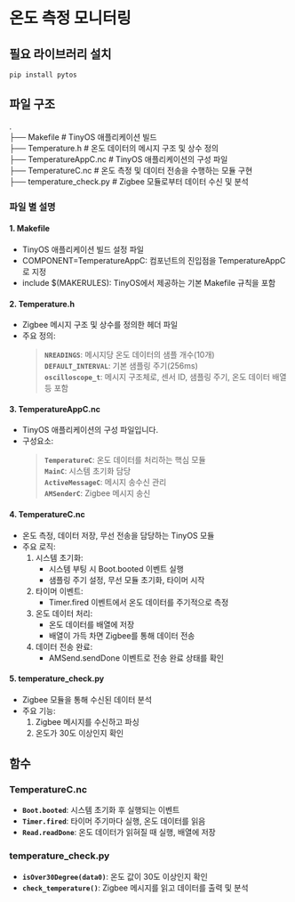 # 온도 측정 모니터링

## 필요 라이브러리 설치

```
pip install pytos
```


## 파일 구조
. <br>
├── Makefile                   # TinyOS 애플리케이션 빌드 <br>
├── Temperature.h           # 온도 데이터의 메시지 구조 및 상수 정의 <br>
├── TemperatureAppC.nc      # TinyOS 애플리케이션의 구성 파일 <br>
├── TemperatureC.nc         # 온도 측정 및 데이터 전송을 수행하는 모듈 구현<br>
├── temperature_check.py    # Zigbee 모듈로부터 데이터 수신 및 분석

### 파일 별 설명
#### 1. Makefile
- TinyOS 애플리케이션 빌드 설정 파일
- COMPONENT=TemperatureAppC: 컴포넌트의 진입점을 TemperatureAppC로 지정
- include $(MAKERULES): TinyOS에서 제공하는 기본 Makefile 규칙을 포함

#### 2. Temperature.h
- Zigbee 메시지 구조 및 상수를 정의한 헤더 파일
- 주요 정의:
   > **`NREADINGS`**: 메시지당 온도 데이터의 샘플 개수(10개) <br>
  **`DEFAULT_INTERVAL`**: 기본 샘플링 주기(256ms) <br>
  **`oscilloscope_t`**: 메시지 구조체로, 센서 ID, 샘플링 주기, 온도 데이터 배열 등 포함

#### 3. TemperatureAppC.nc
- TinyOS 애플리케이션의 구성 파일입니다.
- 구성요소:
  > **`TemperatureC`**: 온도 데이터를 처리하는 핵심 모듈<br>
  **`MainC`**: 시스템 초기화 담당<br>
  **`ActiveMessageC`**: 메시지 송수신 관리<br>
  **`AMSenderC`**: Zigbee 메시지 송신

#### 4. TemperatureC.nc
- 온도 측정, 데이터 저장, 무선 전송을 담당하는 TinyOS 모듈
- 주요 로직:
  1. 시스템 초기화:
      - 시스템 부팅 시 Boot.booted 이벤트 실행
      -  샘플링 주기 설정, 무선 모듈 초기화, 타이머 시작
  2. 타이머 이벤트:
      - Timer.fired 이벤트에서 온도 데이터를 주기적으로 측정
  3. 온도 데이터 처리:
      - 온도 데이터를 배열에 저장
      - 배열이 가득 차면 Zigbee를 통해 데이터 전송
  4. 데이터 전송 완료:
      - AMSend.sendDone 이벤트로 전송 완료 상태를 확인

#### 5. temperature_check.py
- Zigbee 모듈을 통해 수신된 데이터 분석
- 주요 기능:
    1. Zigbee 메시지를 수신하고 파싱
    2. 온도가 30도 이상인지 확인


## 함수
### TemperatureC.nc
- **`Boot.booted`**: 시스템 초기화 후 실행되는 이벤트
- **`Timer.fired`**: 타이머 주기마다 실행, 온도 데이터를 읽음
- **`Read.readDone`**: 온도 데이터가 읽혀질 때 실행, 배열에 저장

### temperature_check.py
- **`isOver30Degree(data0)`**: 온도 값이 30도 이상인지 확인
- **`check_temperature()`**: Zigbee 메시지를 읽고 데이터를 출력 및 분석
